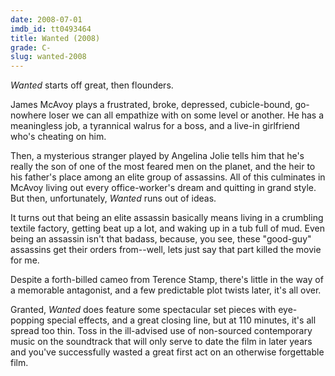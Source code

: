 ```yaml
---
date: 2008-07-01
imdb_id: tt0493464
title: Wanted (2008)
grade: C-
slug: wanted-2008
---
```


_Wanted_ starts off great, then flounders.

James McAvoy plays a frustrated, broke, depressed, cubicle-bound, go-nowhere loser we can all empathize with on some level or another. He has a meaningless job, a tyrannical walrus for a boss, and a live-in girlfriend who's cheating on him.

Then, a mysterious stranger played by Angelina Jolie tells him that he's really the son of one of the most feared men on the planet, and the heir to his father's place among an elite group of assassins. All of this culminates in McAvoy living out every office-worker's dream and quitting in grand style. But then, unfortunately, _Wanted_ runs out of ideas.

It turns out that being an elite assassin basically means living in a crumbling textile factory, getting beat up a lot, and waking up in a tub full of mud. Even being an assassin isn't that badass, because, you see, these "good-guy" assassins get their orders from--well, lets just say that part killed the movie for me.

Despite a forth-billed cameo from Terence Stamp, there's little in the way of a memorable antagonist, and a few predictable plot twists later, it's all over.

Granted, _Wanted_ does feature some spectacular set pieces with eye-popping special effects, and a great closing line, but at 110 minutes, it's all spread too thin. Toss in the ill-advised use of non-sourced contemporary music on the soundtrack that will only serve to date the film in later years and you've successfully wasted a great first act on an otherwise forgettable film.
